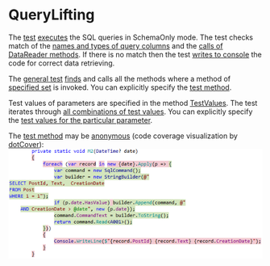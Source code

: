 # QueryLifting
The [test](Foo.Tests/QueryTests.cs#L25) 
[executes](Foo.Tests/QueryChecker.cs#L19)
the SQL queries in SchemaOnly mode. 
The test checks match of 
the [names and types of query columns](Foo/Program.cs#L20)
and the [calls of DataReader methods](Foo/Program.cs#L27-L29). 
If there is no match then the test 
[writes to console](Foo.Tests/QueryChecker.cs#L92-L96)
the code for correct data retrieving.

The [general test](Foo.Tests/QueryTests.cs#L25)
[finds](QueryLifting/UsageResolver.cs#L14) and calls 
all the methods where a method of
[specified set](Foo.Tests/QueryTests.cs#L32-L33)
is invoked.
You can explicitly specify
the [test method](Foo.Tests/QueryTests.cs#L140).

Test values of parameters are specified in the method
[TestValues](Foo.Tests/QueryTests.cs#L52-L85).
The test iterates through
[all combinations of test values](QueryLifting/EnumerableExtensions.cs#L9).
You can explicitly specify 
the [test values for the particular parameter](Foo.Tests/QueryTests.cs#L142).

The [test method](Foo/Program.cs#L38-L46) 
may be [anonymous](QueryLifting/Func.cs#L7)
(code coverage visualization by [dotCover](https://www.jetbrains.com/help/dotcover/10.0/Visualizing_Code_Coverage.html)):  
![Code coverage](Images/CodeCoverage.png?raw=true "Code coverage")  
